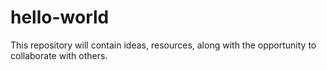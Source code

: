 # hello-world
This repository will contain ideas, resources, along with the opportunity to collaborate with others. 
